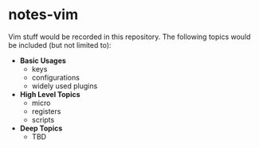 # notes-vim


Vim stuff would be recorded in this repository. The following topics would be included (but not limited to):
* **Basic Usages** 
    * keys
    * configurations
    * widely used plugins
* **High Level Topics**
    * micro
    * registers
    * scripts
* **Deep Topics**
    * TBD
